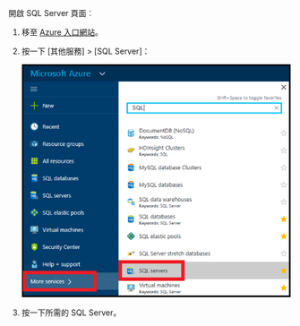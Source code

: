 
開啟 SQL Server 頁面︰

1. 移至 [Azure 入口網站](https://portal.azure.com)。
2. 按一下 [其他服務] > [SQL Server]：
   
   ![SQL Server](./media/sql-database-browse-to-server/browse-to-server.png)
3. 按一下所需的 SQL Server。



<!--HONumber=Jan17_HO3-->


